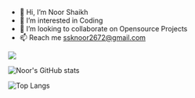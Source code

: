 - 👋 Hi, I’m Noor Shaikh
- 👀 I’m interested in Coding
- 💞️ I’m looking to collaborate on Opensource Projects
- 📫 Reach me ssknoor2672@gmail.com

![](https://komarev.com/ghpvc/?username=iamnoorsk&color=blue)

![Noor's GitHub stats](https://github-readme-stats-xi-rosy.vercel.app/api?username=iamnoorsk&show_icons=true&theme=radical&count_private=true&show_icons=true)

![Top Langs](https://github-readme-stats.vercel.app/api/top-langs/?username=iamnoorsk&layout=compact&count_private=true&show_icons=true)

<!---
iamejaaz/iamejaaz is a ✨ special ✨ repository because its `README.md` (this file) appears on your GitHub profile.
You can click the Preview link to take a look at your changes.
--->
